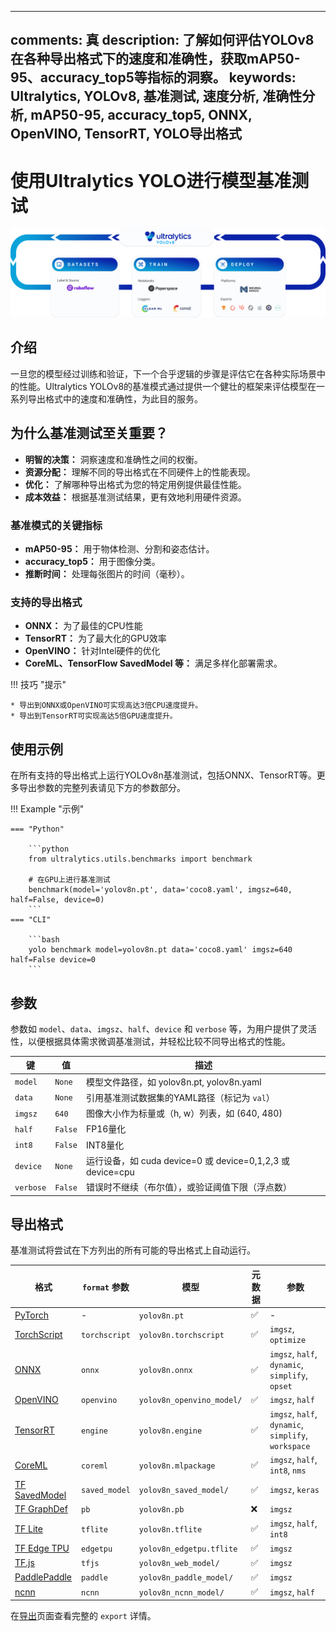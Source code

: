 ______________________________________________________________________

## comments: 真 description: 了解如何评估YOLOv8在各种导出格式下的速度和准确性，获取mAP50-95、accuracy_top5等指标的洞察。 keywords: Ultralytics, YOLOv8, 基准测试, 速度分析, 准确性分析, mAP50-95, accuracy_top5, ONNX, OpenVINO, TensorRT, YOLO导出格式

# 使用Ultralytics YOLO进行模型基准测试

<img width="1024" src="https://github.com/ultralytics/assets/raw/main/yolov8/banner-integrations.png" alt="Ultralytics YOLO生态系统和集成">

## 介绍

一旦您的模型经过训练和验证，下一个合乎逻辑的步骤是评估它在各种实际场景中的性能。Ultralytics YOLOv8的基准模式通过提供一个健壮的框架来评估模型在一系列导出格式中的速度和准确性，为此目的服务。

## 为什么基准测试至关重要？

- **明智的决策：** 洞察速度和准确性之间的权衡。
- **资源分配：** 理解不同的导出格式在不同硬件上的性能表现。
- **优化：** 了解哪种导出格式为您的特定用例提供最佳性能。
- **成本效益：** 根据基准测试结果，更有效地利用硬件资源。

### 基准模式的关键指标

- **mAP50-95：** 用于物体检测、分割和姿态估计。
- **accuracy_top5：** 用于图像分类。
- **推断时间：** 处理每张图片的时间（毫秒）。

### 支持的导出格式

- **ONNX：** 为了最佳的CPU性能
- **TensorRT：** 为了最大化的GPU效率
- **OpenVINO：** 针对Intel硬件的优化
- **CoreML、TensorFlow SavedModel 等：** 满足多样化部署需求。

!!! 技巧 "提示"

```
* 导出到ONNX或OpenVINO可实现高达3倍CPU速度提升。
* 导出到TensorRT可实现高达5倍GPU速度提升。
```

## 使用示例

在所有支持的导出格式上运行YOLOv8n基准测试，包括ONNX、TensorRT等。更多导出参数的完整列表请见下方的参数部分。

!!! Example "示例"

````
=== "Python"

    ```python
    from ultralytics.utils.benchmarks import benchmark

    # 在GPU上进行基准测试
    benchmark(model='yolov8n.pt', data='coco8.yaml', imgsz=640, half=False, device=0)
    ```
=== "CLI"

    ```bash
    yolo benchmark model=yolov8n.pt data='coco8.yaml' imgsz=640 half=False device=0
    ```
````

## 参数

参数如 `model`、`data`、`imgsz`、`half`、`device` 和 `verbose` 等，为用户提供了灵活性，以便根据具体需求微调基准测试，并轻松比较不同导出格式的性能。

| 键         | 值       | 描述                                                 |
| --------- | ------- | -------------------------------------------------- |
| `model`   | `None`  | 模型文件路径，如 yolov8n.pt, yolov8n.yaml                  |
| `data`    | `None`  | 引用基准测试数据集的YAML路径（标记为 `val`）                        |
| `imgsz`   | `640`   | 图像大小作为标量或（h, w）列表，如 (640, 480)                     |
| `half`    | `False` | FP16量化                                             |
| `int8`    | `False` | INT8量化                                             |
| `device`  | `None`  | 运行设备，如 cuda device=0 或 device=0,1,2,3 或 device=cpu |
| `verbose` | `False` | 错误时不继续（布尔值），或验证阈值下限（浮点数）                           |

## 导出格式

基准测试将尝试在下方列出的所有可能的导出格式上自动运行。

| 格式                                                                 | `format` 参数   | 模型                        | 元数据 | 参数                                                  |
| ------------------------------------------------------------------ | ------------- | ------------------------- | --- | --------------------------------------------------- |
| [PyTorch](https://pytorch.org/)                                    | -             | `yolov8n.pt`              | ✅   | -                                                   |
| [TorchScript](https://pytorch.org/docs/stable/jit.html)            | `torchscript` | `yolov8n.torchscript`     | ✅   | `imgsz`, `optimize`                                 |
| [ONNX](https://onnx.ai/)                                           | `onnx`        | `yolov8n.onnx`            | ✅   | `imgsz`, `half`, `dynamic`, `simplify`, `opset`     |
| [OpenVINO](https://docs.openvino.ai/latest/index.html)             | `openvino`    | `yolov8n_openvino_model/` | ✅   | `imgsz`, `half`                                     |
| [TensorRT](https://developer.nvidia.com/tensorrt)                  | `engine`      | `yolov8n.engine`          | ✅   | `imgsz`, `half`, `dynamic`, `simplify`, `workspace` |
| [CoreML](https://github.com/apple/coremltools)                     | `coreml`      | `yolov8n.mlpackage`       | ✅   | `imgsz`, `half`, `int8`, `nms`                      |
| [TF SavedModel](https://www.tensorflow.org/guide/saved_model)      | `saved_model` | `yolov8n_saved_model/`    | ✅   | `imgsz`, `keras`                                    |
| [TF GraphDef](https://www.tensorflow.org/api_docs/python/tf/Graph) | `pb`          | `yolov8n.pb`              | ❌   | `imgsz`                                             |
| [TF Lite](https://www.tensorflow.org/lite)                         | `tflite`      | `yolov8n.tflite`          | ✅   | `imgsz`, `half`, `int8`                             |
| [TF Edge TPU](https://coral.ai/docs/edgetpu/models-intro/)         | `edgetpu`     | `yolov8n_edgetpu.tflite`  | ✅   | `imgsz`                                             |
| [TF.js](https://www.tensorflow.org/js)                             | `tfjs`        | `yolov8n_web_model/`      | ✅   | `imgsz`                                             |
| [PaddlePaddle](https://github.com/PaddlePaddle)                    | `paddle`      | `yolov8n_paddle_model/`   | ✅   | `imgsz`                                             |
| [ncnn](https://github.com/Tencent/ncnn)                            | `ncnn`        | `yolov8n_ncnn_model/`     | ✅   | `imgsz`, `half`                                     |

在[导出](https://docs.ultralytics.com/modes/export/)页面查看完整的 `export` 详情。
